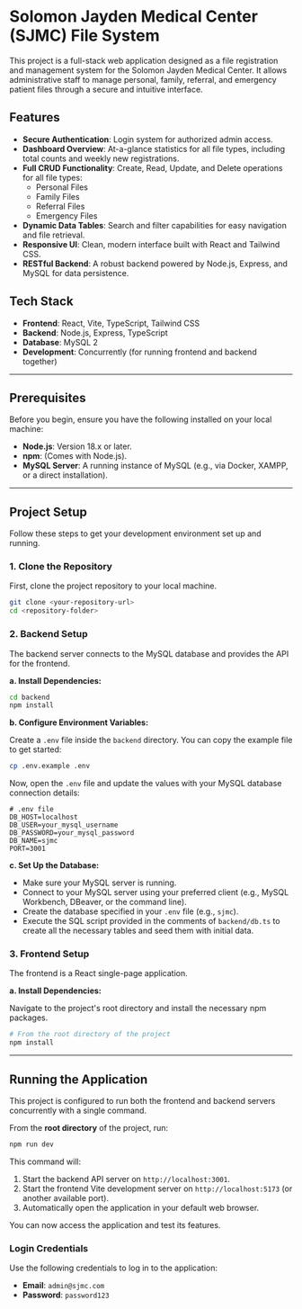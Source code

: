 # Solomon Jayden Medical Center (SJMC) File System

This project is a full-stack web application designed as a file registration and management system for the Solomon Jayden Medical Center. It allows administrative staff to manage personal, family, referral, and emergency patient files through a secure and intuitive interface.

## Features

- **Secure Authentication**: Login system for authorized admin access.
- **Dashboard Overview**: At-a-glance statistics for all file types, including total counts and weekly new registrations.
- **Full CRUD Functionality**: Create, Read, Update, and Delete operations for all file types:
    - Personal Files
    - Family Files
    - Referral Files
    - Emergency Files
- **Dynamic Data Tables**: Search and filter capabilities for easy navigation and file retrieval.
- **Responsive UI**: Clean, modern interface built with React and Tailwind CSS.
- **RESTful Backend**: A robust backend powered by Node.js, Express, and MySQL for data persistence.

## Tech Stack

- **Frontend**: React, Vite, TypeScript, Tailwind CSS
- **Backend**: Node.js, Express, TypeScript
- **Database**: MySQL 2
- **Development**: Concurrently (for running frontend and backend together)

---

## Prerequisites

Before you begin, ensure you have the following installed on your local machine:

- **Node.js**: Version 18.x or later.
- **npm**: (Comes with Node.js).
- **MySQL Server**: A running instance of MySQL (e.g., via Docker, XAMPP, or a direct installation).

---

## Project Setup

Follow these steps to get your development environment set up and running.

### 1. Clone the Repository

First, clone the project repository to your local machine.

```bash
git clone <your-repository-url>
cd <repository-folder>
```

### 2. Backend Setup

The backend server connects to the MySQL database and provides the API for the frontend.

**a. Install Dependencies:**

```bash
cd backend
npm install
```

**b. Configure Environment Variables:**

Create a `.env` file inside the `backend` directory. You can copy the example file to get started:

```bash
cp .env.example .env
```

Now, open the `.env` file and update the values with your MySQL database connection details:

```
# .env file
DB_HOST=localhost
DB_USER=your_mysql_username
DB_PASSWORD=your_mysql_password
DB_NAME=sjmc
PORT=3001
```

**c. Set Up the Database:**

- Make sure your MySQL server is running.
- Connect to your MySQL server using your preferred client (e.g., MySQL Workbench, DBeaver, or the command line).
- Create the database specified in your `.env` file (e.g., `sjmc`).
- Execute the SQL script provided in the comments of `backend/db.ts` to create all the necessary tables and seed them with initial data.

### 3. Frontend Setup

The frontend is a React single-page application.

**a. Install Dependencies:**

Navigate to the project's root directory and install the necessary npm packages.

```bash
# From the root directory of the project
npm install
```

---

## Running the Application

This project is configured to run both the frontend and backend servers concurrently with a single command.

From the **root directory** of the project, run:

```bash
npm run dev
```

This command will:
1.  Start the backend API server on `http://localhost:3001`.
2.  Start the frontend Vite development server on `http://localhost:5173` (or another available port).
3.  Automatically open the application in your default web browser.

You can now access the application and test its features.

### Login Credentials

Use the following credentials to log in to the application:

- **Email**: `admin@sjmc.com`
- **Password**: `password123`
